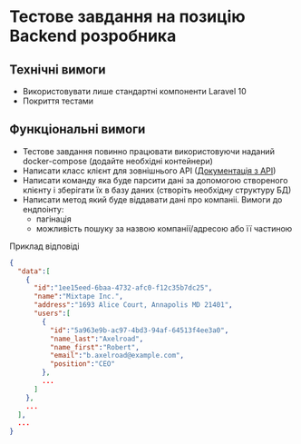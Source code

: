 # Тестове завдання на позицію Backend розробника

## Технічні вимоги
- Використовувати лише стандартні компоненти Laravel 10
- Покриття тестами

## Функціональні вимоги

- Тестове завдання повинно працювати використовуючи наданий docker-compose (додайте необхідні контейнери)
- Написати класс клієнт для зовнішнього АРІ ([Документація з АРІ](api.MD))
- Написати команду яка буде парсити дані за допомогою створеного клієнту і зберігати їх в базу даних (створіть необхідну структуру БД)
- Написати метод який буде віддавати дані про компаніі. Вимоги до ендпоінту:
  - пагінація
  - можливість пошуку за назвою компанії/адресою або її частиною

Приклад відповіді
```json
{
  "data":[
    {
      "id":"1ee15eed-6baa-4732-afc0-f12c35b7dc25",
      "name":"Mixtape Inc.",
      "address":"1693 Alice Court, Annapolis MD 21401",
      "users":[
        {
          "id":"5a963e9b-ac97-4bd3-94af-64513f4ee3a0",
          "name_last":"Axelroad",
          "name_first":"Robert",
          "email":"b.axelroad@example.com",
          "position":"CEO"
        },
        ...
      ]
    },
    ...
  ],
  ...
}
```


